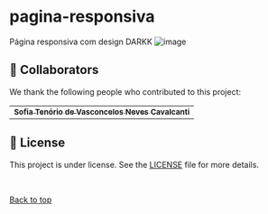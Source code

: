 # pagina-responsiva
 Página responsiva com design DARKK
![image](https://user-images.githubusercontent.com/101151964/173664240-7769ab11-b2df-44ed-ad58-6dc31d2ccd4f.png)

## 🤝 Collaborators

We thank the following people who contributed to this project:

<table>
  <tr>
    <td align="center">
      <a href="#">
        <sub>
          <b>Sofia Tenório de Vasconcelos Neves Cavalcanti</b>
        </sub>
      </a>
    </td>
  </tr>
</table>

## 📝 License

This project is under license. See the [LICENSE](LICENSE.md) file for more details.

&#xa0;

<a href="#top">Back to top</a>
